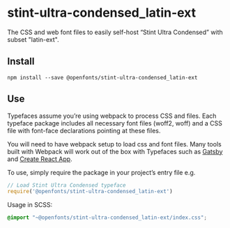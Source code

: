 
# stint-ultra-condensed_latin-ext

The CSS and web font files to easily self-host “Stint Ultra Condensed” with subset "latin-ext".

## Install

`npm install --save @openfonts/stint-ultra-condensed_latin-ext`

## Use

Typefaces assume you’re using webpack to process CSS and files. Each typeface
package includes all necessary font files (woff2, woff) and a CSS file with
font-face declarations pointing at these files.

You will need to have webpack setup to load css and font files. Many tools built
with Webpack will work out of the box with Typefaces such as [Gatsby](https://github.com/gatsbyjs/gatsby)
and [Create React App](https://github.com/facebookincubator/create-react-app).

To use, simply require the package in your project’s entry file e.g.

```javascript
// Load Stint Ultra Condensed typeface
require('@openfonts/stint-ultra-condensed_latin-ext')
```

Usage in SCSS:
```scss
@import "~@openfonts/stint-ultra-condensed_latin-ext/index.css";
```
